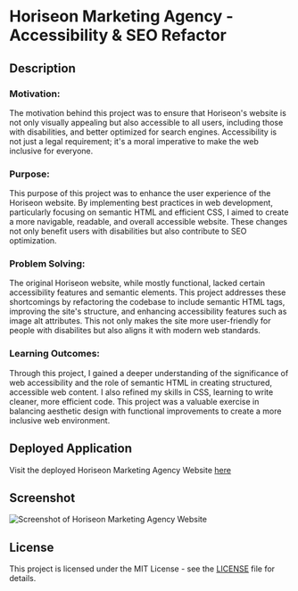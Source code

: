 # Horiseon Marketing Agency - Accessibility & SEO Refactor

## Description

### Motivation:
The motivation behind this project was to ensure that Horiseon's website is not only visually appealing but also accessible to all users, including those with disabilities, and better optimized for search engines. Accessibility is not just a legal requirement; it's a moral imperative to make the web inclusive for everyone. 

### Purpose:
This purpose of this project was to enhance the user experience of the Horiseon website. By implementing best practices in web development, particularly focusing on semantic HTML and efficient CSS, I aimed to create a more navigable, readable, and overall accessible website. These changes not only benefit users with disabilities but also contribute to SEO optimization.

### Problem Solving:
The original Horiseon website, while mostly functional, lacked certain accessibility features and semantic elements. This project addresses these shortcomings by refactoring the codebase to include semantic HTML tags, improving the site's structure, and enhancing accessibility features such as image alt attributes. This not only makes the site more user-friendly for people with disabilites but also aligns it with modern web standards.

### Learning Outcomes:
Through this project, I gained a deeper understanding of the significance of web accessibility and the role of semantic HTML in creating structured, accessible web content. I also refined my skills in CSS, learning to write cleaner, more efficient code. This project was a valuable exercise in balancing aesthetic design with functional improvements to create a more inclusive web environment. 

## Deployed Application 

Visit the deployed Horiseon Marketing Agency Website [here](https://ktotah.github.io/horiseon-accessibility-refactor/)

## Screenshot

![Screenshot of Horiseon Marketing Agency Website](assets/images/screenshot.png)


## License

This project is licensed under the MIT License - see the [LICENSE](LICENSE) file for details.